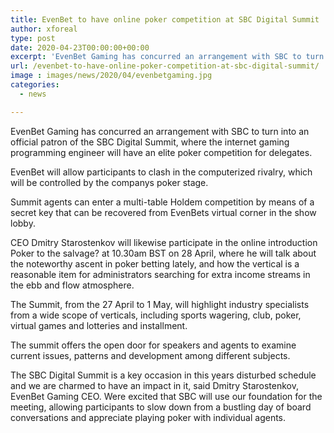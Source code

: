 ```yaml
---
title: EvenBet to have online poker competition at SBC Digital Summit
author: xforeal 
type: post
date: 2020-04-23T00:00:00+00:00
excerpt: 'EvenBet Gaming has concurred an arrangement with SBC to turn into an official patron of the SBC Digital Summit, where the internet gaming programming engineer will have an elite poker competition for delegates '
url: /evenbet-to-have-online-poker-competition-at-sbc-digital-summit/
image : images/news/2020/04/evenbetgaming.jpg
categories:
  - news

---
```

EvenBet Gaming has concurred an arrangement with SBC to turn into an official patron of the SBC Digital Summit, where the internet gaming programming engineer will have an elite poker competition for delegates. 

EvenBet will allow participants to clash in the computerized rivalry, which will be controlled by the companys poker stage. 

Summit agents can enter a multi-table Holdem competition by means of a secret key that can be recovered from EvenBets virtual corner in the show lobby. 

CEO Dmitry Starostenkov will likewise participate in the online introduction Poker to the salvage? at 10.30am BST on 28 April, where he will talk about the noteworthy ascent in poker betting lately, and how the vertical is a reasonable item for administrators searching for extra income streams in the ebb and flow atmosphere. 

The Summit, from the 27 April to 1 May, will highlight industry specialists from a wide scope of verticals, including sports wagering, club, poker, virtual games and lotteries and installment. 

The summit offers the open door for speakers and agents to examine current issues, patterns and development among different subjects. 

The SBC Digital Summit is a key occasion in this years disturbed schedule and we are charmed to have an impact in it, said Dmitry Starostenkov, EvenBet Gaming CEO. Were excited that SBC will use our foundation for the meeting, allowing participants to slow down from a bustling day of board conversations and appreciate playing poker with individual agents.